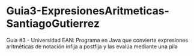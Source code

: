 # Guia3-ExpresionesAritmeticas-SantiagoGutierrez
Guía #3 - Universidad EAN: Programa en Java que convierte expresiones aritméticas de notación infija a postfija y las evalúa mediante una pila
